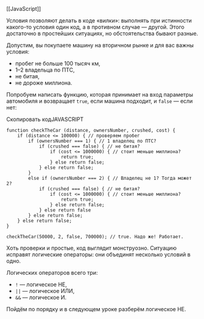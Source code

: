 [[JavaScript]]

Условия позволяют делать в коде «вилки»: выполнять при истинности какого-то условия один код, а в противном случае — другой. Этого достаточно в простейших ситуациях, но обстоятельства бывают разные.

Допустим, вы покупаете машину на вторичном рынке и для вас важны условия:

-   пробег не больше 100 тысяч км,
-   1–2 владельца по ПТС,
-   не битая,
-   не дороже миллиона.

Попробуем написать функцию, которая принимает на вход параметры автомобиля и возвращает `true`, если машина подходит, и `false` — если нет:

Скопировать кодJAVASCRIPT

```
function checkTheCar (distance, ownersNumber, crushed, cost) {
    if (distance <= 100000) { // проверяем пробег
        if (ownersNumber === 1) { // 1 владелец по ПТС?
            if (crushed === false) { // не битая?
                if (cost <= 1000000) { // стоит меньше миллиона?
                    return true; 
                } else return false;
            } else return false;
        }
        else if (ownersNumber === 2) { // Владелец не 1? Тогда может 2?
            if (crushed === false) { // не битая?
                if (cost <= 1000000) { // стоит меньше миллиона?
                    return true;
                } else return false;
            } else return false
        } else return false;
    } else return false;
}

checkTheCar(50000, 2, false, 700000); // true. Надо же! Работает. 
```

Хоть проверки и простые, код выглядит монструозно. Ситуацию исправят логические операторы: они объединят несколько условий в одно.

Логических операторов всего три:

-   `!` — логическое НЕ,
-   `||` — логическое ИЛИ,
-   `&&` — логическое И.

Пойдём по порядку и в следующем уроке разберём логическое НЕ.